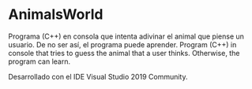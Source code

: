# AnimalsWorld
Programa (C++) en consola que intenta adivinar el animal que piense un usuario. De no ser así, el programa puede aprender.  Program (C++) in console that tries to guess the animal that a user thinks. Otherwise, the program can learn.

Desarrollado con el IDE Visual Studio 2019 Community.
